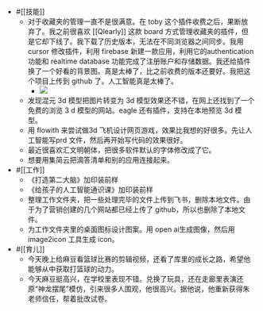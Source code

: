 - #[[技能]]
    - 对于收藏夹的管理一直不是很满意。在 toby 这个插件收费之后，果断放弃了。我之前很喜欢 [[Qlearly]] 这款 board 方式管理收藏夹的插件，但是它却下线了。我下载了历史版本，无法在不同浏览器之间同步。我用 cursor 修改插件，利用 firebase 新建一款应用，利用它的authentication 功能和 realtime database 功能完成了注册账户和存储数据。我还给插件换了一个好看的背景图。真是太棒了，比之前收费的版本还要好。我把这个项目上传到 github 了。人工智能真是太棒了。
        - ![](https://firebasestorage.googleapis.com/v0/b/firescript-577a2.appspot.com/o/imgs%2Fapp%2Fxinyiheng%2Fgb7QrZku7x.png?alt=media&token=0d86ff13-4d27-46d5-b659-c70d9dc817fe)
    - 发现混元 3d 模型把图片转变为 3d 模型效果还不错，在网上还找到了一个免费的浏览 3 d 模型的网站。eagle 还有插件，支持在本地预览 3d 模型。
    - 用 flowith 来尝试做3d 飞机设计网页游戏，效果比我想的好很多。先让人工智能写prd 文件，然后再开始写代码的效果很好。
    - 最近很喜欢汇文明朝体，把很多软件默认的字体修改成了它。
    - 想要用集简云把滴答清单和别的应用连接起来。
- #[[工作]]
    - 《打造第二大脑》加印装前样
    - 《给孩子的人工智能通识课》加印装前样
    - 整理工作文件夹，把一些处理完毕的文件上传到飞书，删除本地文件。由于为了营销创建的几个网站都已经上传了 github，所以也删除了本地文件。
    - 为工作文件夹里的桌面图标设计图案。用 open ai生成图像，然后用 image2icon 工具生成 icon。
- #[[育儿]]
    - 今天晚上给麻豆看篮球比赛的剪辑视频，还看了库里的成长之路，希望他能够从中获取打篮球的动力。
    - 今天麻豆挺高兴，在学校里表现不错。兑换了玩具，还在走廊里表演还原“神龙摆尾”模仿，引来很多人围观，他很高兴。据他说，他重新获得朱老师信任，帮着批改试卷。
